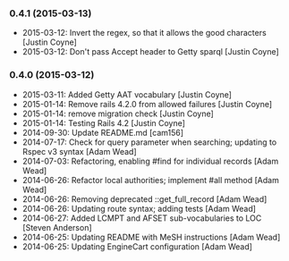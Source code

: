 ### 0.4.1 (2015-03-13)
* 2015-03-12: Invert the regex, so that it allows the good characters [Justin Coyne]
* 2015-03-12: Don't pass Accept header to Getty sparql [Justin Coyne]

### 0.4.0 (2015-03-12)
* 2015-03-11: Added Getty AAT vocabulary [Justin Coyne]
* 2015-01-14: Remove rails 4.2.0 from allowed failures [Justin Coyne]
* 2015-01-14: remove migration check [Justin Coyne]
* 2015-01-14: Testing Rails 4.2 [Justin Coyne]
* 2014-09-30: Update README.md [cam156]
* 2014-07-17: Check for query parameter when searching; updating to Rspec v3 syntax [Adam Wead]
* 2014-07-03: Refactoring, enabling #find for individual records [Adam Wead]
* 2014-06-26: Refactor local authorities; implement #all method [Adam Wead]
* 2014-06-26: Removing deprecated ::get_full_record [Adam Wead]
* 2014-06-26: Updating route syntax; adding tests [Adam Wead]
* 2014-06-27: Added LCMPT and AFSET sub-vocabularies to LOC [Steven Anderson]
* 2014-06-25: Updating README with MeSH instructions [Adam Wead]
* 2014-06-25: Updating EngineCart configuration [Adam Wead]

